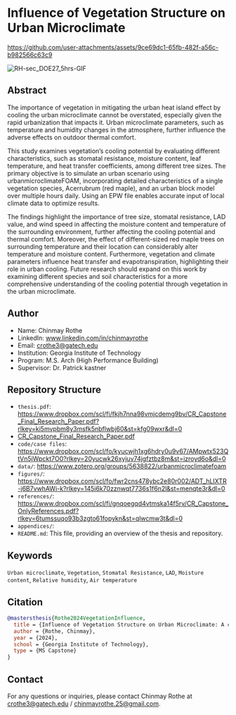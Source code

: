 # Influence of Vegetation Structure on Urban Microclimate

https://github.com/user-attachments/assets/9ce69dc1-65fb-482f-a56c-b982566c63c9

![RH-sec_DOE27_5hrs-GIF](https://github.com/user-attachments/assets/a4eb4fb5-727b-46d2-8539-092d7a667e20)



## Abstract

The importance of vegetation in mitigating the urban heat island effect by cooling the urban microclimate cannot be overstated, especially given the rapid urbanization that impacts it. Urban microclimate parameters, such as temperature and humidity changes in the atmosphere, further influence the adverse effects on outdoor thermal comfort.  

This study examines vegetation’s cooling potential by evaluating different characteristics, such as stomatal resistance, moisture content, leaf temperature, and heat transfer coefficients, among different tree sizes. The primary objective is to simulate an urban scenario using urbanmicroclimateFOAM, incorporating detailed characteristics of a single vegetation species, Acerrubrum (red maple), and an urban block model over multiple hours daily. Using an EPW file enables accurate input of local climate data to optimize results.  

The findings highlight the importance of tree size, stomatal resistance, LAD value, and wind speed in affecting the moisture content and temperature of the surrounding environment, further affecting the cooling potential and thermal comfort. Moreover, the effect of different-sized red maple trees on surrounding temperature and their location can considerably alter temperature and moisture content. Furthermore, vegetation and climate parameters influence heat transfer and evapotranspiration, highlighting their role in urban cooling. Future research should expand on this work by examining different species and soil characteristics for a more comprehensive understanding of the cooling potential through vegetation in the urban microclimate.  

## Author

- Name: Chinmay Rothe
- LinkedIn: www.linkedin.com/in/chinmayrothe
- Email: crothe3@gatech.edu
- Institution: Georgia Institute of Technology
- Program: M.S. Arch (High Performance Building)
- Supervisor: Dr. Patrick kastner

## Repository Structure

- `thesis.pdf`: https://www.dropbox.com/scl/fi/fkjh7nna98vmjcdemg9bv/CR_Capstone_Final_Research_Paper.pdf?rlkey=ki5mvpbm8y3msfk5nbflwbj60&st=kfg09wxr&dl=0
- [CR_Capstone_Final_Research_Paper.pdf](https://github.com/user-attachments/files/18256268/CR_Capstone_Final_Research_Paper.pdf)
- `code/case files`: https://www.dropbox.com/scl/fo/kyucwjh1xg6hdry0u9v67/AMpwtx523QtVn5jWpckt7O0?rlkey=20yucwk26xyjuv74jgfztbz8m&st=izroyd6o&dl=0
- `data/`: https://www.zotero.org/groups/5638822/urbanmicroclimatefoam 
- `figures/`: https://www.dropbox.com/scl/fo/fwr2cns478ybc2e80r002/ADT_hLIXTR-j6B7vwhAWi-k?rlkey=145i6k70zznwqt7736s1f6n2l&st=menqte3r&dl=0
- `references/`: https://www.dropbox.com/scl/fi/gnqoegqd4vtmska14f5rv/CR_Capstone_OnlyReferences.pdf?rlkey=6tumssuqo93b3zgto61fopykn&st=qlwcmw3t&dl=0
- `appendices/`:
- `README.md`: This file, providing an overview of the thesis and repository.

## Keywords

`Urban microclimate`, `Vegetation`, `Stomatal Resistance`, `LAD`, `Moisture content`, `Relative humidity`, `Air temperature`

## Citation

```bibtex
@mastersthesis{Rothe2024VegetationInfluence,
  title = {Influence of Vegetation Structure on Urban Microclimate: A computational study on UHI mitigation using OpenFOAM},
  author = {Rothe, Chinmay},
  year = {2024},
  school = {Georgia Institute of Technology},
  type = {MS Capstone}
}
```

## Contact

For any questions or inquiries, please contact Chinmay Rothe at crothe3@gatech.edu / chinmayrothe.25@gmail.com.
